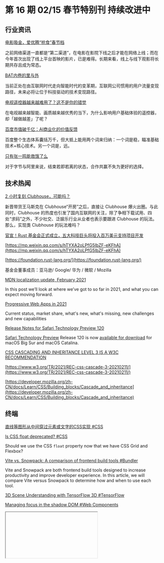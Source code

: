 # 第 16 期 02/15 春节特别刊 持续改进中
## 行业资讯
[电影吸金，爱优腾“抢食”春节档](https://mp.weixin.qq.com/s/xvncQarLwu6ehvjiACGqow)

之前网络渠道一直都是“第二渠道”，在电影在影院下线之后才能在网络上线；而在今年首次出现了线上平台首映的影片，已是难得。长期来看，线上与线下观影将长期共存且成为常态。

[BAT内卷的里与外](https://mp.weixin.qq.com/s/jQuBO3GV9D164pnYcT_Nyg)

当前正处在由互联网时代走向智能时代的变革期，互联网公司惯用的用户流量变现路径，未来必将让位于科技驱动的技术变现路径。

[电视遥控器越来越难用了？这不是你的错觉](https://mp.weixin.qq.com/s/pgBG2ab9txhJoNPqFmBOSA)

在电视越来越智能、画质越来越优秀的当下，为什么影响用户基础体验的遥控器，却「越做越差」了呢？

[百度市值破千亿：AI商业化的价值反馈](https://mp.weixin.qq.com/s/6ujLPKXhV9PbkolPPV7-BQ)

百度整个生态体系囊括万千，但大抵上能用两个词来归纳：一个词是稳，瞄准基础技术+核心技术。另一个词是，远。

[只有张一鸣能救饿了么](https://mp.weixin.qq.com/s/uCfwNargC2ZBf8Dw73XPgA)

对于字节与阿里来说，结束若即若离的状态，合作共赢不失为更好的选择。

## 技术热闻
[2 小时复刻 Clubhouse，可能吗？](https://www.infoq.cn/article/LmZT9SxS6k7OZRBZ5LsH)

新晋带货王马斯克在 Clubhouse“开房”之后，直接让 Clubhouse 爆火出圈。与此同时，Clubhouse 的热度也引发了国内互联网的关注，除了争相下载试用、四处“求码”之外，不少社交、泛娱乐行业从业者也表示要跟进 Clubhouse 的玩法。那么，实现类 Clubhouse 的玩法难吗？

[官宣！Rust 基金会正式成立，五大科技巨头将投入百万美元支持项目开发](https://www.infoq.cn/article/fLSfcs25IQBSAKFKh9zH)


[https://mp.weixin.qq.com/s/hTYXA2oLPfG5IbZF-eKFhA](https://mp.weixin.qq.com/s/hTYXA2oLPfG5IbZF-eKFhA)


[https://foundation.rust-lang.org/](https://foundation.rust-lang.org/)

基金会董事成员：亚马逊/ Google/ 华为 / 微软 / Mozilla

[MDN localization update, February 2021](https://hacks.mozilla.org/2021/02/mdn-localization-update-february-2021/)

In this post we’ll look at where we’ve got to so far in 2021, and what you can expect moving forward.

[Progressive Web Apps in 2021](https://firt.dev/pwa-2021)

Current status, market share, what's new, what's missing, new challenges and new capabilities

[Release Notes for Safari Technology Preview 120](https://webkit.org/blog/11548/release-notes-for-safari-technology-preview-120/)

[Safari Technology Preview](https://webkit.org/blog/6017/introducing-safari-technology-preview/) Release 120 is now [available for download](https://webkit.org/downloads/) for macOS Big Sur and macOS Catalina.

[CSS CASCADING AND INHERITANCE LEVEL 3 IS A W3C RECOMMENDATION](https://www.w3.org/blog/news/archives/8921)


[https://www.w3.org/TR/2021/REC-css-cascade-3-20210211/](https://www.w3.org/TR/2021/REC-css-cascade-3-20210211/)


[https://developer.mozilla.org/zh-CN/docs/Learn/CSS/Building_blocks/Cascade_and_inheritance](https://developer.mozilla.org/zh-CN/docs/Learn/CSS/Building_blocks/Cascade_and_inheritance)


## 终端
[直线等图形从中间穿过元素或文字的CSS实现 #CSS](https://www.zhangxinxu.com/wordpress/2021/02/css-3d-through/)


[Is CSS float deprecated? #CSS](https://css-tricks.com/is-css-float-deprecated/)

Should we use the CSS `float` property now that we have CSS Grid and Flexbox?

[Vite vs. Snowpack: A comparison of frontend build tools #Bundler](https://blog.logrocket.com/vite-vs-snowpack-a-comparison-of-frontend-build-tools/)

Vite and Snowpack are both frontend build tools designed to increase productivity and improve developer experience. In this article, we will compare Vite versus Snowpack to determine how and when to use each tool.

[3D Scene Understanding with TensorFlow 3D #TensorFlow](https://ai.googleblog.com/2021/02/3d-scene-understanding-with-tensorflow.html)


[Managing focus in the shadow DOM #Web Components](https://nolanlawson.com/2021/02/13/managing-focus-in-the-shadow-dom/)


[<iframe> feedback: a fun technique with iframes on the web #iframe](https://ciphrd.com/2021/02/10/iframe-feedback-a-fun-technique-with-iframes-on-the-web/)


[Deep Dive into WebSockets #WebSockets](https://blog.bitsrc.io/deep-dive-into-websockets-e6c4c7622423)

Understand the important attributes of WebSockets that every developer should know

## 设计
[Design Trends 2021](https://www.uxpin.com/studio/blog/design-trends-2021/)


[Never design from scratch](https://medium.com/sketch-app-sources/never-design-from-scratch-40d9d07216b3)


## 发现
[从用户体验的角度，分析《王者荣耀》爆火5年的原因](https://www.uisdc.com/honor-of-kings)

本质上是一款社交，杀时间的软件。

[不想过情人节的理由有很多，男朋友的礼物算一个](https://mp.weixin.qq.com/s/KRqR6nHPnpFJJggPXA3B4g)

如果送礼的本质是情意的流动，或许送礼人得好好站在对方的角度上考虑考虑。

[What’s New in Mobile SDK 9.0?](https://developer.salesforce.com/blogs/2021/02/whats-new-in-mobile-sdk-9-0.html)

Regardless of whether you’re building iOS apps, Android apps, or cross-platform apps, you and your end-users will love the enhancements in this release.
![image.png](https://cdn.nlark.com/yuque/0/2020/png/85771/1605930034828-7fc81343-651f-4a15-8465-eebe5a23cf61.png#align=left&display=inline&height=31&margin=%5Bobject%20Object%5D&name=image.png&originHeight=90&originWidth=2186&size=14325&status=done&style=none&width=746)


欢迎加入，一起共建「前端周刊」

